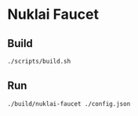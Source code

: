 # Nuklai Faucet

## Build

```bash
./scripts/build.sh
```

## Run

```bash
./build/nuklai-faucet ./config.json
```
